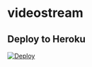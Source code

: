 # videostream

## Deploy to Heroku
[![Deploy](https://www.herokucdn.com/deploy/button.svg)](https://heroku.com/deploy?template=https://github.com/darkhacker0987/PrinceXdevil)
